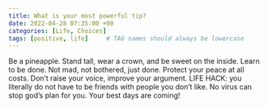 ```yaml
---
title: What is your most powerful tip?
date: 2022-04-28 07:35:00 +00
categories: [Life, Choices]
tags: [positive, life]     # TAG names should always be lowercase
---
```


Be a pineapple. Stand tall, wear a crown, and be sweet on the inside.
Learn to be done. Not mad, not bothered, just done. Protect your peace at all costs.
Don’t raise your voice, improve your argument.
LIFE HACK: you literally do not have to be friends with people you don’t like.
No virus can stop god’s plan for you. Your best days are coming!
